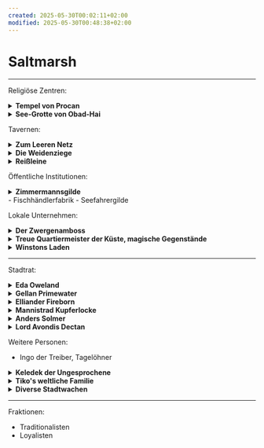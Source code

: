 ```yaml
---
created: 2025-05-30T00:02:11+02:00
modified: 2025-05-30T00:48:38+02:00
---
```


# Saltmarsh

* * *

Religiöse Zentren:
<details><summary><strong>Tempel von Procan</strong></summary>
<p>geleitet von Wellgar Salzhand, Totengräber Krag.</p></details>
<details><summary><strong>See-Grotte von Obad-Hai</strong></summary>
<p>gepflegt von Ferrin Kastillar</p></details>

Tavernen:
<details><summary><strong>Zum Leeren Netz</strong></summary>
<p>zwielichtig, auf Stelzen über der Bucht, von Kreb Schenker</p></details>
<details><summary><strong>Die Weidenziege</strong></summary>
<p>für Wachen und Zwergen, von Lankus Kurrid</p></details>
<details><summary><strong>Reißleine</strong></summary>
<p>für Seeleute und Fischer, von Hanna Rist</p></details>

Öffentliche Institutionen:
<details><summary><strong>Zimmermannsgilde</strong></summary>
<p>geleitet von Jilar Kanklesten (Gnom)</p></details>
- Fischhändlerfabrik
- Seefahrergilde

Lokale Unternehmen:
<details><summary><strong>Der Zwergenamboss</strong></summary>
<p>von Mafera und Geselle/Sohn Jasker</p></details>
<details><summary><strong>Treue Quartiermeister der Küste, magische Gegenstände</strong></summary>
<p>geleitet von Kapitän Xendros (Tiefling)</p></details>
<details><summary><strong>Winstons Laden</strong></summary>
<p>von Winston (Halbling)</p></details>

* * *

Stadtrat:
<details><summary><strong>Eda Oweland</strong></summary>
<p>dienstältestes Ratsmitglied, besitzt drei Fischerboote, Traditionalistin</p></details>
<details><summary><strong>Gellan Primewater</strong></summary>
<p>größter Kaufmann Saltmarshs, wohlhaben und prahlend, Traditionalist</p></details>
<details><summary><strong>Elliander Fireborn</strong></summary>
<p>Leiter der Stadtwache, Vetaran der Allianz der Lords und Loyalist</p></details>
<details><summary><strong>Mannistrad Kupferlocke</strong></summary>
<p>Zwerg, Leiterin des Bergbaus, Loyalistin</p></details>
<details><summary><strong>Anders Solmer</strong></summary>
<p>beliebt, jung, Fischerei & Handel, gegen Sklaverei und Schmuggel, unser Kontakt zum Stadtrat</p></details>
<details><summary><strong>Lord Avondis Dectan</strong></summary>
<p>Ehrensitz der Alianz der Lords im Stadtrat, blockiert Entscheidungen</p></details>

Weitere Personen:
- Ingo der Treiber, Tagelöhner
<details><summary><strong>Keledek der Ungesprochene</strong></summary>
<p>ausländischer, mysteriöser Zauberer</p></details>
<details><summary><strong>Tiko's weltliche Familie</strong></summary>
<p>mäßig erfolgreiche Händler mit wenigen überregionalen Beziehungen.</p></details>
<details><summary><strong>Diverse Stadtwachen</strong></summary>
<p>die Lauzian und Gamli kennen.</p></details>

* * *

Fraktionen:
- Traditionalisten
- Loyalisten
